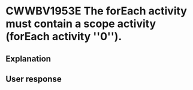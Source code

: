 # CWWBV1953E The forEach activity must contain a scope activity (forEach activity ''0'').

## Explanation

## User response